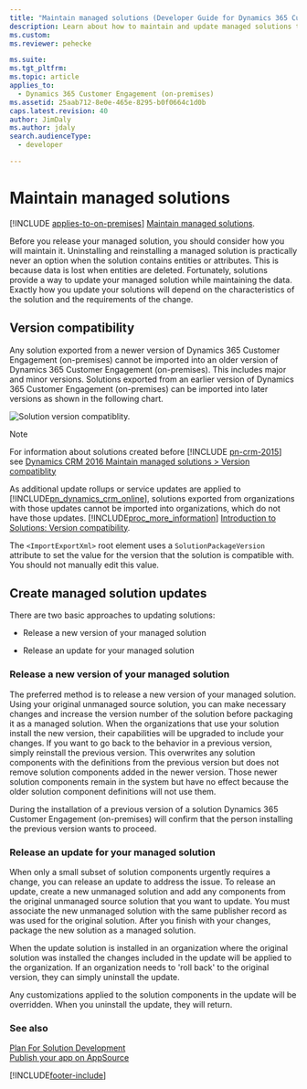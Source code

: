 ```yaml
---
title: "Maintain managed solutions (Developer Guide for Dynamics 365 Customer Engagement (on-premises)) | MicrosoftDocs"
description: Learn about how to maintain and update managed solutions that contain data in Dynamics 365 Customer Engagement (on-premises).
ms.custom: 
ms.reviewer: pehecke

ms.suite: 
ms.tgt_pltfrm: 
ms.topic: article
applies_to: 
  - Dynamics 365 Customer Engagement (on-premises)
ms.assetid: 25aab712-8e0e-465e-8295-b0f0664c1d0b
caps.latest.revision: 40
author: JimDaly
ms.author: jdaly
search.audienceType: 
  - developer

---
```

# Maintain managed solutions

[!INCLUDE [applies-to-on-premises](../includes/applies-to-on-premises.md)] [Maintain managed solutions](/powerapps/developer/common-data-service/maintain-managed-solutions).

Before you release your managed solution, you should consider how you will maintain it. Uninstalling and reinstalling a managed solution is practically never an option when the solution contains entities or attributes. This is because data is lost when entities are deleted. Fortunately, solutions provide a way to update your managed solution while maintaining the data. Exactly how you update your solutions will depend on the characteristics of the solution and the requirements of the change.  

<a name="BKMK_VersionCompatibilty"></a>   
## Version compatibility  
 Any solution exported from a newer version of Dynamics 365 Customer Engagement (on-premises) cannot be imported into an older version of Dynamics 365 Customer Engagement (on-premises). This includes major and minor versions. Solutions exported from an earlier version of Dynamics 365 Customer Engagement (on-premises) can be imported into later versions as shown in the following chart.  
  
![Solution version compatiblity.](media/crm_v9.0_solution_compatibility_chart.png)


> [!NOTE]
> For information about solutions created before [!INCLUDE [pn-crm-2015](../includes/pn-crm-2015.md)] see [Dynamics CRM 2016 Maintain managed solutions > Version compatiblity](/previous-versions/dynamicscrm-2016/developers-guide/gg328109(v=crm.8)#BKMK_VersionCompatibilty)
  
 As additional update rollups or service updates are applied to [!INCLUDE[pn_dynamics_crm_online](../includes/pn-dynamics-crm-online.md)], solutions exported from organizations with those updates cannot be imported into organizations, which do not have those updates. [!INCLUDE[proc_more_information](../includes/proc-more-information.md)] [Introduction to Solutions: Version compatibility](introduction-solutions.md#BKMK_VersionCompat).  
  
 The `<ImportExportXml>` root element uses a `SolutionPackageVersion` attribute to set the value for the version that the solution is compatible with. You should not manually edit this value.  
  
<a name="BKMK_CreateManagedSolutionUpdates"></a>   
## Create managed solution updates  
 There are two basic approaches to updating solutions:  
  
-   Release a new version of your managed solution  
  
-   Release an update for your managed solution  
  
<a name="BKMK_ReleaseANewVersion"></a>   
### Release a new version of your managed solution  
 The preferred method is to release a new version of your managed solution. Using your original unmanaged source solution, you can make necessary changes and increase the version number of the solution before packaging it as a managed solution. When the organizations that use your solution install the new version, their capabilities will be upgraded to include your changes. If you want to go back to the behavior in a previous version, simply reinstall the previous version. This overwrites any solution components with the definitions from the previous version but does not remove solution components added in the newer version. Those newer solution components remain in the system but have no effect because the older solution component definitions will not use them.  
  
 During the installation of a previous version of a solution Dynamics 365 Customer Engagement (on-premises) will confirm that the person installing the previous version wants to proceed.  
  
<a name="BKMK_ReleaseAnUpdate"></a>   
### Release an update for your managed solution  
 When only a small subset of solution components urgently requires a change, you can release an update to address the issue. To release an update, create a new unmanaged solution and add any components from the original unmanaged source solution that you want to update. You must associate the new unmanaged solution with the same publisher record as was used for the original solution. After you finish with your changes, package the new solution as a managed solution.  
  
 When the update solution is installed in an organization where the original solution was installed the changes included in the update will be applied to the organization. If an organization needs to 'roll back' to the original version, they can simply uninstall the update.  
  
 Any customizations applied to the solution components in the update will be overridden. When you uninstall the update, they will return.  
  
### See also  
 [Plan For Solution Development](plan-solution-development.md)   
 [Publish your app on AppSource](publish-app-appsource.md)


[!INCLUDE[footer-include](../../../includes/footer-banner.md)]
